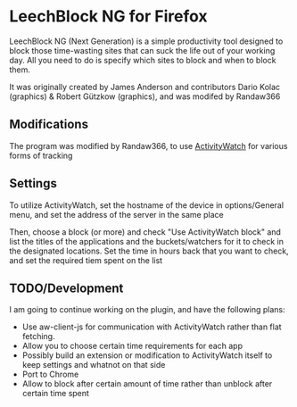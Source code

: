 # LeechBlock NG for Firefox

LeechBlock NG (Next Generation) is a simple productivity tool designed to block those time-wasting sites that can suck the life out of your working day. All you need to do is specify which sites to block and when to block them.

It was originally created by James Anderson and contributors Dario Kolac (graphics) & Robert Gützkow (graphics), and was modifed by Randaw366

## Modifications
The program was modified by Randaw366, to use [ActivityWatch](activitywatch.net) for various forms of tracking

## Settings
To utilize ActivityWatch, set the hostname of the device in options/General menu, and set the address of the server in the same place

Then, choose a block (or more) and check "Use ActivityWatch block" and list the titles of the applications and the buckets/watchers for it to check in the designated locations.
Set the time in hours back that you want to check, and set the required tiem spent on the list

## TODO/Development
I am going to continue working on the plugin, and have the following plans:
- Use aw-client-js for communication with ActivityWatch rather than flat fetching.
- Allow you to choose certain time requirements for each app
- Possibly build an extension or modification to ActivityWatch itself to keep settings and whatnot on that side
- Port to Chrome
- Allow to block after certain amount of time rather than unblock after certain time spent
